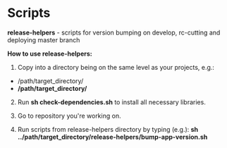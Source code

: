 # Scripts

**release-helpers** - scripts for version bumping on develop, rc-cutting and deploying master branch

**How to use release-helpers:**

1. Copy into a directory being on the same level as your projects, e.g.:
- /path/target_directory/
- **/path/target_directory/**

2. Run **sh check-dependencies.sh** to install all necessary libraries.

3. Go to repository you're working on.

4. Run scripts from release-helpers directory by typing (e.g.): **sh ../path/target_directory/release-helpers/bump-app-version.sh**
